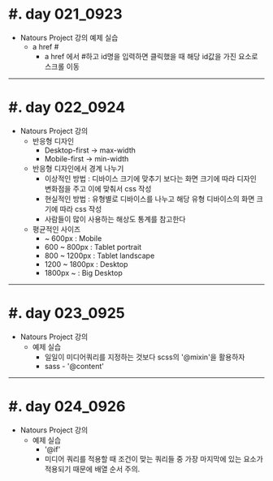 #. day 021_0923
===============
* Natours Project 강의 예제 실습
    * a href #
        * a href 에서 #하고 id명을 입력하면 클릭했을 때 해당 id값을 가진 요소로 스크롤 이동

------------------------------------------

#. day 022_0924
===============
* Natours Project 강의
    * 반응형 디자인
        * Desktop-first &rarr; max-width
        * Mobile-first &rarr; min-width
    * 반응형 디자인에서 경계 나누기
        * 이상적인 방법 : 디바이스 크기에 맞추기 보다는 화면 크기에 따라 디자인 변화점을 주고 이에 맞춰서 css 작성
        * 현실적인 방법 : 유형별로 디바이스를 나누고 해당 유형 디바이스의 화면 크기에 따라 css 작성
        * 사람들이 많이 사용하는 해상도 통계를 참고한다
    * 평균적인 사이즈
        * ~ 600px : Mobile
        * 600 ~ 800px : Tablet portrait
        * 800 ~ 1200px : Tablet landscape
        * 1200 ~ 1800px : Desktop
        * 1800px ~ : Big Desktop

------------------------------------------

#. day 023_0925
===============
* Natours Project 강의
    * 예제 실습
        * 일일이 미디어쿼리를 지정하는 것보다 scss의 '@mixin'을 활용하자
        * sass - '@content'

------------------------------------------

#. day 024_0926
===============
* Natours Project 강의
    * 예제 실습
        * '@if'
        * 미디어 쿼리를 적용할 때 조건이 맞는 쿼리들 중 가장 마지막에 있는 요소가 적용되기 때문에 배열 순서 주의.
